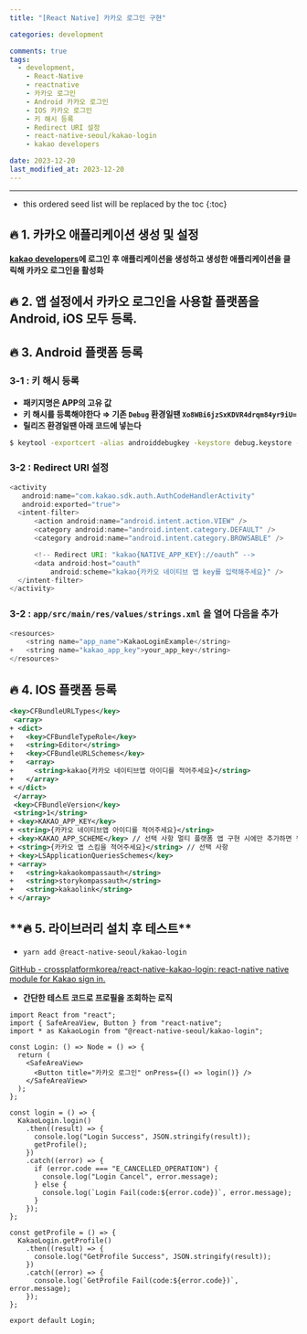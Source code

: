 ```yaml
---
title: "[React Native] 카카오 로그인 구현"

categories: development

comments: true
tags:
  - development,
    - React-Native
    - reactnative
    - 카카오 로그인
    - Android 카카오 로그인
    - IOS 카카오 로그인
    - 키 해시 등록
    - Redirect URI 설정
    - react-native-seoul/kakao-login
    - kakao developers

date: 2023-12-20
last_modified_at: 2023-12-20
---
```


---

<!-- prettier-ignore -->
* this ordered seed list will be replaced by the toc 
{:toc}

## **🔥 1. 카카오 애플리케이션 생성 및 설정**

**[kakao developers](https://developers.kakao.com/)에 로그인 후 애플리케이션을 생성하고 생성한 애플리케이션을 클릭해 카카오 로그인을 활성화**

## **🔥 2. 앱 설정에서 카카오 로그인을 사용할 플랫폼을 Android, iOS 모두 등록.**

## **🔥 3. Android 플랫폼 등록**

### 3-1 : 키 해시 등록

- **패키지명은 APP의 고유 값**
- **키 해시를 등록해야한다 ⇒ 기존 `Debug` 환경일땐 `Xo8WBi6jzSxKDVR4drqm84yr9iU=`**
- **릴리즈 환경일땐 아래 코드에 넣는다**

```bash
$ keytool -exportcert -alias androiddebugkey -keystore debug.keystore -storepass android -keypass android | openssl sha1 -binary | openssl base64
```

### 3-2 : Redirect URI 설정

```java
<activity
   android:name="com.kakao.sdk.auth.AuthCodeHandlerActivity"
   android:exported="true">
  <intent-filter>
      <action android:name="android.intent.action.VIEW" />
      <category android:name="android.intent.category.DEFAULT" />
      <category android:name="android.intent.category.BROWSABLE" />

      <!-- Redirect URI: "kakao{NATIVE_APP_KEY}://oauth“ -->
      <data android:host="oauth"
          android:scheme="kakao{카카오 네이티브 앱 key를 입력해주세요}" />
  </intent-filter>
</activity>
```

### 3-2 : `app/src/main/res/values/strings.xml` 을 열어 다음을 추가

```java
<resources>
    <string name="app_name">KakaoLoginExample</string>
+   <string name="kakao_app_key">your_app_key</string>
</resources>
```

## **🔥 4. IOS 플랫폼 등록**

```xml
<key>CFBundleURLTypes</key>
 <array>
+ <dict>
+   <key>CFBundleTypeRole</key>
+   <string>Editor</string>
+   <key>CFBundleURLSchemes</key>
+   <array>
+     <string>kakao{카카오 네이티브앱 아이디를 적어주세요}</string>
+   </array>
+ </dict>
 </array>
 <key>CFBundleVersion</key>
 <string>1</string>
+ <key>KAKAO_APP_KEY</key>
+ <string>{카카오 네이티브앱 아이디를 적어주세요}</string>
+ <key>KAKAO_APP_SCHEME</key> // 선택 사항 멀티 플랫폼 앱 구현 시에만 추가하면 됩니다
+ <string>{카카오 앱 스킴을 적어주세요}</string> // 선택 사항
+ <key>LSApplicationQueriesSchemes</key>
+ <array>
+   <string>kakaokompassauth</string>
+   <string>storykompassauth</string>
+   <string>kakaolink</string>
+ </array>
```

## \***\*🔥 5. 라이브러리 설치 후 테스트\*\***

- `yarn add @react-native-seoul/kakao-login`

[GitHub - crossplatformkorea/react-native-kakao-login: react-native native module for Kakao sign in.](https://github.com/crossplatformkorea/react-native-kakao-login)

- **간단한 테스트 코드로 프로필을 조회하는 로직**

```tsx
import React from "react";
import { SafeAreaView, Button } from "react-native";
import * as KakaoLogin from "@react-native-seoul/kakao-login";

const Login: () => Node = () => {
  return (
    <SafeAreaView>
      <Button title="카카오 로그인" onPress={() => login()} />
    </SafeAreaView>
  );
};

const login = () => {
  KakaoLogin.login()
    .then((result) => {
      console.log("Login Success", JSON.stringify(result));
      getProfile();
    })
    .catch((error) => {
      if (error.code === "E_CANCELLED_OPERATION") {
        console.log("Login Cancel", error.message);
      } else {
        console.log(`Login Fail(code:${error.code})`, error.message);
      }
    });
};

const getProfile = () => {
  KakaoLogin.getProfile()
    .then((result) => {
      console.log("GetProfile Success", JSON.stringify(result));
    })
    .catch((error) => {
      console.log(`GetProfile Fail(code:${error.code})`, error.message);
    });
};

export default Login;
```
